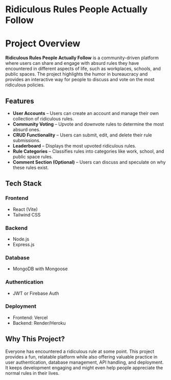 # Ridiculous Rules People Actually Follow

# Project Overview

**Ridiculous Rules People Actually Follow** is a community-driven platform where users can share and engage with absurd rules they have encountered in different aspects of life, such as workplaces, schools, and public spaces. The project highlights the humor in bureaucracy and provides an interactive way for people to discuss and vote on the most ridiculous policies.

## Features

- **User Accounts** – Users can create an account and manage their own collection of ridiculous rules.
- **Community Voting** – Upvote and downvote rules to determine the most absurd ones.
- **CRUD Functionality** – Users can submit, edit, and delete their rule submissions.
- **Leaderboard** – Displays the most upvoted ridiculous rules.
- **Rule Categories** – Classifies rules into categories like work, school, and public space rules.
- **Comment Section (Optional)** – Users can discuss and speculate on why these rules exist.

## Tech Stack

### Frontend
- React (Vite)
- Tailwind CSS

### Backend
- Node.js
- Express.js

### Database
- MongoDB with Mongoose

### Authentication
- JWT or Firebase Auth

### Deployment
- Frontend: Vercel
- Backend: Render/Heroku

## Why This Project?

Everyone has encountered a ridiculous rule at some point. This project provides a fun, relatable platform while also offering valuable practice in user authentication, database management, API handling, and deployment. It keeps development engaging and might even help people appreciate the normal rules in their lives.
